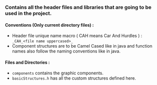 ### Contains all the header files and libraries that are going to be used in the project.



#### Conventions (Only current directory files) : 

+ Header file unique name macro ( CAH means Car And Hurdles ) :
    `_CAH_<file name uppercased>_`
+ Component structures are to be Camel Cased like in java and function names also follow the naming conventions like in java.


#### Files and Directories : 
+ `components` contains the graphic components.
+ `basicStructures.h` has all the custom structures defined here.
